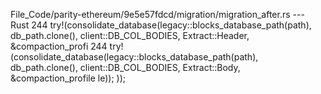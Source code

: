 File_Code/parity-ethereum/9e5e57fdcd/migration/migration_after.rs --- Rust
244                 try!(consolidate_database(legacy::blocks_database_path(path), db_path.clone(), client::DB_COL_BODIES, Extract::Header, &compaction_profi 244                 try!(consolidate_database(legacy::blocks_database_path(path), db_path.clone(), client::DB_COL_BODIES, Extract::Body, &compaction_profile
    le));                                                                                                                                                        ));

